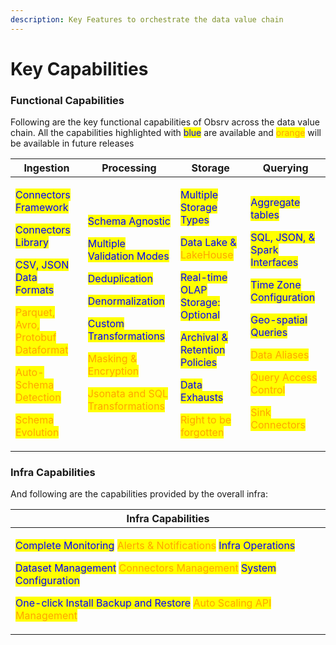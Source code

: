 ```yaml
---
description: Key Features to orchestrate the data value chain
---
```


# Key Capabilities

### Functional Capabilities

Following are the key functional capabilities of Obsrv across the data value chain. All the capabilities highlighted with <mark style="color:blue;">blue</mark> are available and <mark style="color:orange;">orange</mark> will be available in future releases

| Ingestion                                                                                                                                                                                                                                                                                                                                                                                                                    | Processing                                                                                                                                                                                                                                                                                                                                                                                                                                                                               | Storage                                                                                                                                                                                                                                                                                                                                                                                                                                                                      | Querying                                                                                                                                                                                                                                                                                                                                                                                                                                                                            |
| ---------------------------------------------------------------------------------------------------------------------------------------------------------------------------------------------------------------------------------------------------------------------------------------------------------------------------------------------------------------------------------------------------------------------------- | ---------------------------------------------------------------------------------------------------------------------------------------------------------------------------------------------------------------------------------------------------------------------------------------------------------------------------------------------------------------------------------------------------------------------------------------------------------------------------------------- | ---------------------------------------------------------------------------------------------------------------------------------------------------------------------------------------------------------------------------------------------------------------------------------------------------------------------------------------------------------------------------------------------------------------------------------------------------------------------------- | ----------------------------------------------------------------------------------------------------------------------------------------------------------------------------------------------------------------------------------------------------------------------------------------------------------------------------------------------------------------------------------------------------------------------------------------------------------------------------------- |
| <p><mark style="color:blue;">Connectors Framework</mark></p><p></p><p><mark style="color:blue;">Connectors Library</mark></p><p></p><p><mark style="color:blue;">CSV, JSON Data Formats</mark></p><p></p><p><mark style="color:orange;">Parquet, Avro, Protobuf Dataformat</mark></p><p></p><p><mark style="color:orange;">Auto-Schema Detection</mark></p><p></p><p><mark style="color:orange;">Schema Evolution</mark></p> | <p><mark style="color:blue;">Schema Agnostic</mark></p><p></p><p><mark style="color:blue;">Multiple Validation Modes</mark></p><p></p><p><mark style="color:blue;">Deduplication</mark></p><p></p><p><mark style="color:blue;">Denormalization</mark></p><p></p><p><mark style="color:blue;">Custom Transformations</mark></p><p></p><p><mark style="color:orange;">Masking &#x26; Encryption</mark></p><p></p><p><mark style="color:orange;">Jsonata and SQL Transformations</mark></p> | <p><mark style="color:blue;">Multiple Storage Types</mark></p><p></p><p><mark style="color:blue;">Data Lake &#x26;</mark> <mark style="color:orange;">LakeHouse</mark></p><p></p><p><mark style="color:blue;">Real-time OLAP Storage: Optional</mark></p><p></p><p><mark style="color:blue;">Archival &#x26; Retention Policies</mark></p><p></p><p><mark style="color:blue;">Data Exhausts</mark></p><p></p><p><mark style="color:orange;">Right to be forgotten</mark></p> | <p><mark style="color:blue;">Aggregate tables</mark></p><p></p><p><mark style="color:blue;">SQL, JSON, &#x26; Spark Interfaces</mark></p><p></p><p><mark style="color:blue;">Time Zone Configuration</mark></p><p></p><p><mark style="color:blue;">Geo-spatial Queries</mark></p><p></p><p><mark style="color:orange;">Data Aliases</mark></p><p></p><p><mark style="color:orange;">Query Access Control</mark></p><p></p><p><mark style="color:orange;">Sink Connectors</mark></p> |

### Infra Capabilities

And following are the capabilities provided by the overall infra:

| Infra Capabilities                                                                                                                                                                                                                                                                                                                                                                                                                                                                                                                                                                                              |
| --------------------------------------------------------------------------------------------------------------------------------------------------------------------------------------------------------------------------------------------------------------------------------------------------------------------------------------------------------------------------------------------------------------------------------------------------------------------------------------------------------------------------------------------------------------------------------------------------------------- |
| <p><mark style="color:blue;">Complete Monitoring</mark>                     <mark style="color:orange;">Alerts &#x26; Notifications</mark>                            <mark style="color:blue;">Infra Operations</mark></p><p><mark style="color:blue;">Dataset Management</mark>                <mark style="color:orange;">Connectors Management</mark>                   <mark style="color:blue;">System Configuration</mark></p><p><mark style="color:blue;">One-click Install           Backup and Restore</mark>           <mark style="color:orange;">Auto Scaling            API Management</mark></p> |
